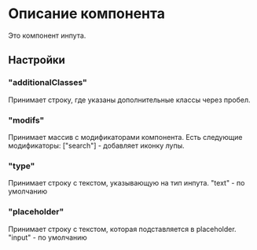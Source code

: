 # Описание компонента

Это компонент инпута.

## Настройки

### "additionalClasses"

Принимает строку, где указаны дополнительные классы через пробел.

### "modifs"

Принимает массив с модификаторами компонента.
Есть следующие модификаторы:
["search"] - добавляет иконку лупы.

### "type"

Принимает строку с текстом, указывающую на тип инпута.
"text" - по умолчанию

### "placeholder"

Принимает строку с текстом, которая подставляется в placeholder.
"input" - по умолчанию
